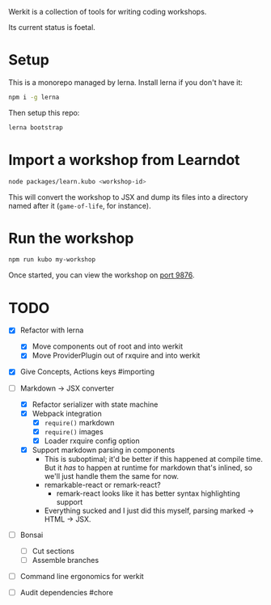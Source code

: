 Werkit is a collection of tools for writing coding workshops.

Its current status is foetal.

# Setup

This is a monorepo managed by lerna. Install lerna if you don't have it:

```sh
npm i -g lerna
```

Then setup this repo:

```sh
lerna bootstrap
```

# Import a workshop from Learndot

```sh
node packages/learn.kubo <workshop-id>
```

This will convert the workshop to JSX and dump its files into a directory named
after it (`game-of-life`, for instance).

# Run the workshop

```sh
npm run kubo my-workshop
```

Once started, you can view the workshop on [port 9876](http://localhost:9876).

# TODO

- [X] Refactor with lerna
  - [X] Move components out of root and into werkit
  - [X] Move ProviderPlugin out of rxquire and into werkit
- [X] Give Concepts, Actions keys #importing
- [ ] Markdown -> JSX converter
  - [X] Refactor serializer with state machine
  - [X] Webpack integration
    - [X] `require()` markdown  
    - [X] `require()` images
    - [X] Loader rxquire config option
  - [X] Support markdown parsing in components
    - This is suboptimal; it'd be better if this happened at compile time. But it *has* to happen
      at runtime for markdown that's inlined, so we'll just handle them the same for now.
    - remarkable-react or remark-react?
      - remark-react looks like it has better syntax highlighting support
    - Everything sucked and I just did this myself, parsing marked -> HTML -> JSX.
- [ ] Bonsai
  - [ ] Cut sections
  - [ ] Assemble branches
- [ ] Command line ergonomics for werkit
- [ ] Audit dependencies #chore
  